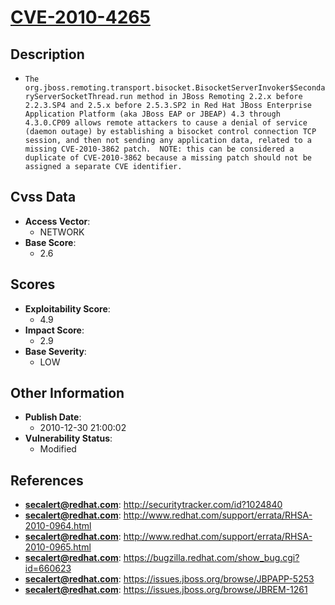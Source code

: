 
# [CVE-2010-4265](http://securitytracker.com/id?1024840)

## Description

- `The org.jboss.remoting.transport.bisocket.BisocketServerInvoker$SecondaryServerSocketThread.run method in JBoss Remoting 2.2.x before 2.2.3.SP4 and 2.5.x before 2.5.3.SP2 in Red Hat JBoss Enterprise Application Platform (aka JBoss EAP or JBEAP) 4.3 through 4.3.0.CP09 allows remote attackers to cause a denial of service (daemon outage) by establishing a bisocket control connection TCP session, and then not sending any application data, related to a missing CVE-2010-3862 patch.  NOTE: this can be considered a duplicate of CVE-2010-3862 because a missing patch should not be assigned a separate CVE identifier.`

## Cvss Data

- **Access Vector**:
  - NETWORK
- **Base Score**:
  - 2.6

## Scores

- **Exploitability Score**:
  - 4.9
- **Impact Score**:
  - 2.9
- **Base Severity**:
  - LOW

## Other Information

- **Publish Date**:
  - 2010-12-30 21:00:02
- **Vulnerability Status**:
  - Modified

## References

- **secalert@redhat.com**: http://securitytracker.com/id?1024840
- **secalert@redhat.com**: http://www.redhat.com/support/errata/RHSA-2010-0964.html
- **secalert@redhat.com**: http://www.redhat.com/support/errata/RHSA-2010-0965.html
- **secalert@redhat.com**: https://bugzilla.redhat.com/show_bug.cgi?id=660623
- **secalert@redhat.com**: https://issues.jboss.org/browse/JBPAPP-5253
- **secalert@redhat.com**: https://issues.jboss.org/browse/JBREM-1261
